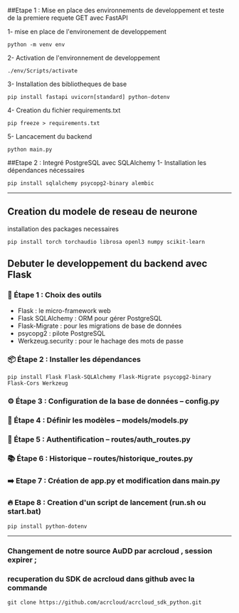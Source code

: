 ##Etape 1 : Mise en place des environnements de developpement et teste de la premiere requete GET avec FastAPI

1- mise en place de l'environement de developpement

```
python -m venv env
```

2- Activation de l'environnement de developpement

```
./env/Scripts/activate
```

3- Installation des bibliotheques de base

```
pip install fastapi uvicorn[standard] python-dotenv
```

4- Creation du fichier requirements.txt

```
pip freeze > requirements.txt
```

5- Lancacement du backend

```
python main.py
```

##Etape 2 : Integré PostgreSQL avec SQLAlchemy
1- Installation les dépendances nécessaires

```
pip install sqlalchemy psycopg2-binary alembic
```

---

## Creation du modele de reseau de neurone

installation des packages necessaires

```
pip install torch torchaudio librosa openl3 numpy scikit-learn
```

## Debuter le developpement du backend avec Flask

### 🧱 Étape 1 : Choix des outils

-   Flask : le micro-framework web
-   Flask SQLAlchemy : ORM pour gérer PostgreSQL
-   Flask-Migrate : pour les migrations de base de données
-   psycopg2 : pilote PostgreSQL
-   Werkzeug.security : pour le hachage des mots de passe

### 📦 Étape 2 : Installer les dépendances

```
pip install Flask Flask-SQLAlchemy Flask-Migrate psycopg2-binary Flask-Cors Werkzeug

```

### ⚙️ Étape 3 : Configuration de la base de données – config.py

### 🔧 Étape 4 : Définir les modèles – models/models.py

### 🔐 Étape 5 : Authentification – routes/auth_routes.py

### 📚 Étape 6 : Historique – routes/historique_routes.py

### ➡️ Etape 7 : Création de app.py et modification dans main.py

### 🔥 Etape 8 : Creation d'un script de lancement (run.sh ou start.bat)

```
pip install python-dotenv
```

---

### Changement de notre source AuDD par acrcloud , session expirer ;

### recuperation du SDK de acrcloud dans github avec la commande

```
git clone https://github.com/acrcloud/acrcloud_sdk_python.git
```
